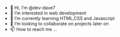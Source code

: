 - 👋 Hi, I’m @dev-dave7
- 👀 I’m interested in web development
- 🌱 I’m currently learning HTML,CSS and Javascript
- 💞️ I’m looking to collaborate on projects later on
- 📫 How to reach me ...

<!---
dev-dave7/dev-dave7 is a ✨ special ✨ repository because its `README.md` (this file) appears on your GitHub profile.
You can click the Preview link to take a look at your changes.
--->
